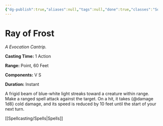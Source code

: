 ```yaml
---
{"dg-publish":true,"aliases":null,"tags":null,"done":true,"classes":"Sorcerer, Wizard, Artificer (Revisited), Artificer,","spellLevel":0,"school":"Evocation","source":"PHB","permalink":"/spells/ray-of-frost/","dgHomeLink":false,"dgPassFrontmatter":true}
---
```


# Ray of Frost
*A Evocation Cantrip.*

**Casting Time:** 1 Action

**Range:** Point, 60 Feet

**Components:** V S 

**Duration:** Instant

A frigid beam of blue-white light streaks toward a creature within range. Make a ranged spell attack against the target. On a hit, it takes {@damage 1d8} cold damage, and its speed is reduced by 10 feet until the start of your next turn.

[[Spellcasting/Spells|Spells]]